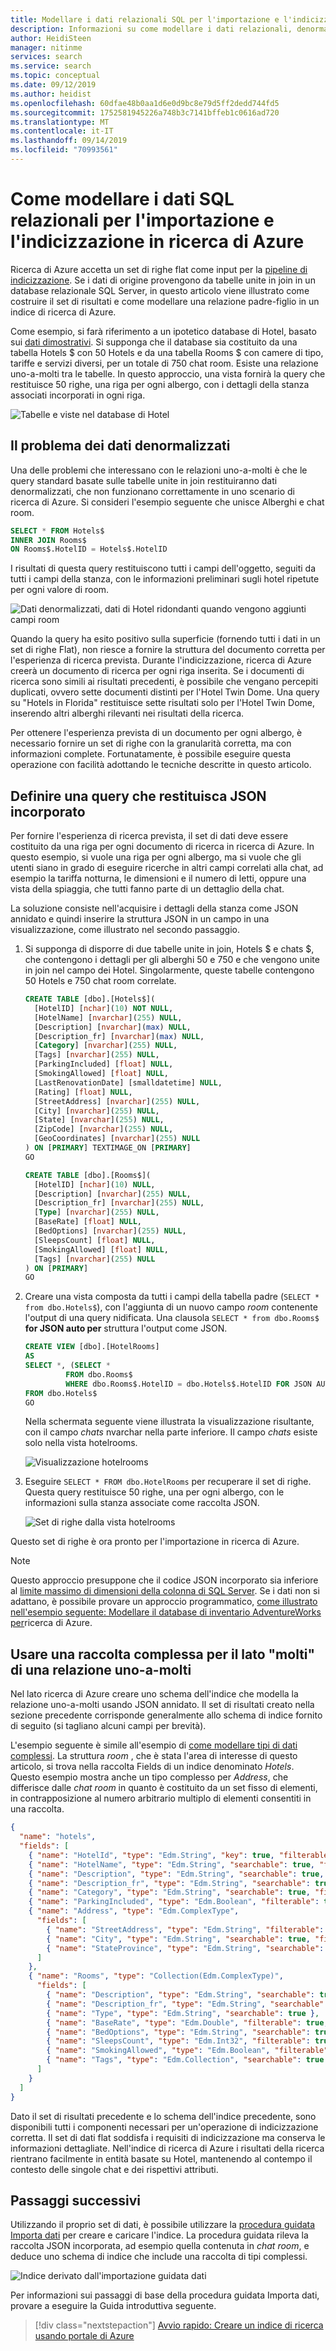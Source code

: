 ```yaml
---
title: Modellare i dati relazionali SQL per l'importazione e l'indicizzazione-ricerca di Azure
description: Informazioni su come modellare i dati relazionali, denormalizzati in un set di risultati Flat, per l'indicizzazione e la ricerca full-text in ricerca di Azure.
author: HeidiSteen
manager: nitinme
services: search
ms.service: search
ms.topic: conceptual
ms.date: 09/12/2019
ms.author: heidist
ms.openlocfilehash: 60dfae48b0aa1d6e0d9bc8e79d5ff2dedd744fd5
ms.sourcegitcommit: 1752581945226a748b3c7141bffeb1c0616ad720
ms.translationtype: MT
ms.contentlocale: it-IT
ms.lasthandoff: 09/14/2019
ms.locfileid: "70993561"
---
```

# <a name="how-to-model-relational-sql-data-for-import-and-indexing-in-azure-search"></a>Come modellare i dati SQL relazionali per l'importazione e l'indicizzazione in ricerca di Azure

Ricerca di Azure accetta un set di righe flat come input per la [pipeline di indicizzazione](search-what-is-an-index.md). Se i dati di origine provengono da tabelle unite in join in un database relazionale SQL Server, in questo articolo viene illustrato come costruire il set di risultati e come modellare una relazione padre-figlio in un indice di ricerca di Azure.

Come esempio, si farà riferimento a un ipotetico database di Hotel, basato sui [dati dimostrativi](https://github.com/Azure-Samples/azure-search-sample-data/tree/master/hotels). Si supponga che il database sia costituito da una tabella Hotels $ con 50 Hotels e da una tabella Rooms $ con camere di tipo, tariffe e servizi diversi, per un totale di 750 chat room. Esiste una relazione uno-a-molti tra le tabelle. In questo approccio, una vista fornirà la query che restituisce 50 righe, una riga per ogni albergo, con i dettagli della stanza associati incorporati in ogni riga.

   ![Tabelle e viste nel database di Hotel](media/index-sql-relational-data/hotels-database-tables-view.png "Tabelle e viste nel database di Hotel")


## <a name="the-problem-of-denormalized-data"></a>Il problema dei dati denormalizzati

Una delle problemi che interessano con le relazioni uno-a-molti è che le query standard basate sulle tabelle unite in join restituiranno dati denormalizzati, che non funzionano correttamente in uno scenario di ricerca di Azure. Si consideri l'esempio seguente che unisce Alberghi e chat room.

```sql
SELECT * FROM Hotels$
INNER JOIN Rooms$
ON Rooms$.HotelID = Hotels$.HotelID
```
I risultati di questa query restituiscono tutti i campi dell'oggetto, seguiti da tutti i campi della stanza, con le informazioni preliminari sugli hotel ripetute per ogni valore di room.

   ![Dati denormalizzati, dati di Hotel ridondanti quando vengono aggiunti campi room](media/index-sql-relational-data/denormalize-data-query.png "Dati denormalizzati, dati di Hotel ridondanti quando vengono aggiunti campi room")


Quando la query ha esito positivo sulla superficie (fornendo tutti i dati in un set di righe Flat), non riesce a fornire la struttura del documento corretta per l'esperienza di ricerca prevista. Durante l'indicizzazione, ricerca di Azure creerà un documento di ricerca per ogni riga inserita. Se i documenti di ricerca sono simili ai risultati precedenti, è possibile che vengano percepiti duplicati, ovvero sette documenti distinti per l'Hotel Twin Dome. Una query su "Hotels in Florida" restituisce sette risultati solo per l'Hotel Twin Dome, inserendo altri alberghi rilevanti nei risultati della ricerca.

Per ottenere l'esperienza prevista di un documento per ogni albergo, è necessario fornire un set di righe con la granularità corretta, ma con informazioni complete. Fortunatamente, è possibile eseguire questa operazione con facilità adottando le tecniche descritte in questo articolo.

## <a name="define-a-query-that-returns-embedded-json"></a>Definire una query che restituisca JSON incorporato

Per fornire l'esperienza di ricerca prevista, il set di dati deve essere costituito da una riga per ogni documento di ricerca in ricerca di Azure. In questo esempio, si vuole una riga per ogni albergo, ma si vuole che gli utenti siano in grado di eseguire ricerche in altri campi correlati alla chat, ad esempio la tariffa notturna, le dimensioni e il numero di letti, oppure una vista della spiaggia, che tutti fanno parte di un dettaglio della chat.

La soluzione consiste nell'acquisire i dettagli della stanza come JSON annidato e quindi inserire la struttura JSON in un campo in una visualizzazione, come illustrato nel secondo passaggio. 

1. Si supponga di disporre di due tabelle unite in join, Hotels $ e chats $, che contengono i dettagli per gli alberghi 50 e 750 e che vengono unite in join nel campo dei Hotel. Singolarmente, queste tabelle contengono 50 Hotels e 750 chat room correlate.

    ```sql
    CREATE TABLE [dbo].[Hotels$](
      [HotelID] [nchar](10) NOT NULL,
      [HotelName] [nvarchar](255) NULL,
      [Description] [nvarchar](max) NULL,
      [Description_fr] [nvarchar](max) NULL,
      [Category] [nvarchar](255) NULL,
      [Tags] [nvarchar](255) NULL,
      [ParkingIncluded] [float] NULL,
      [SmokingAllowed] [float] NULL,
      [LastRenovationDate] [smalldatetime] NULL,
      [Rating] [float] NULL,
      [StreetAddress] [nvarchar](255) NULL,
      [City] [nvarchar](255) NULL,
      [State] [nvarchar](255) NULL,
      [ZipCode] [nvarchar](255) NULL,
      [GeoCoordinates] [nvarchar](255) NULL
    ) ON [PRIMARY] TEXTIMAGE_ON [PRIMARY]
    GO

    CREATE TABLE [dbo].[Rooms$](
      [HotelID] [nchar](10) NULL,
      [Description] [nvarchar](255) NULL,
      [Description_fr] [nvarchar](255) NULL,
      [Type] [nvarchar](255) NULL,
      [BaseRate] [float] NULL,
      [BedOptions] [nvarchar](255) NULL,
      [SleepsCount] [float] NULL,
      [SmokingAllowed] [float] NULL,
      [Tags] [nvarchar](255) NULL
    ) ON [PRIMARY]
    GO
    ```

2. Creare una vista composta da tutti i campi della tabella padre (`SELECT * from dbo.Hotels$`), con l'aggiunta di un nuovo campo *room* contenente l'output di una query nidificata. Una clausola `SELECT * from dbo.Rooms$` **for JSON auto per** struttura l'output come JSON. 

     ```sql
   CREATE VIEW [dbo].[HotelRooms]
   AS
   SELECT *, (SELECT *
              FROM dbo.Rooms$
              WHERE dbo.Rooms$.HotelID = dbo.Hotels$.HotelID FOR JSON AUTO) AS Rooms
   FROM dbo.Hotels$
   GO
   ```

   Nella schermata seguente viene illustrata la visualizzazione risultante, con il campo *chats* nvarchar nella parte inferiore. Il campo *chats* esiste solo nella vista hotelrooms.

   ![Visualizzazione hotelrooms](media/index-sql-relational-data/hotelsrooms-view.png "Visualizzazione HoteRooms")

1. Eseguire `SELECT * FROM dbo.HotelRooms` per recuperare il set di righe. Questa query restituisce 50 righe, una per ogni albergo, con le informazioni sulla stanza associate come raccolta JSON. 

   ![Set di righe dalla vista hotelrooms](media/index-sql-relational-data/hotelrooms-rowset.png "Set di righe dalla vista hotelrooms")

Questo set di righe è ora pronto per l'importazione in ricerca di Azure.

> [!NOTE]
> Questo approccio presuppone che il codice JSON incorporato sia inferiore al [limite massimo di dimensioni della colonna di SQL Server](https://docs.microsoft.com/sql/sql-server/maximum-capacity-specifications-for-sql-server). Se i dati non si adattano, è possibile provare un approccio programmatico, [come illustrato nell'esempio seguente: Modellare il database di inventario AdventureWorks per](search-example-adventureworks-modeling.md)ricerca di Azure.

 ## <a name="use-a-complex-collection-for-the-many-side-of-a-one-to-many-relationship"></a>Usare una raccolta complessa per il lato "molti" di una relazione uno-a-molti

Nel lato ricerca di Azure creare uno schema dell'indice che modella la relazione uno-a-molti usando JSON annidato. Il set di risultati creato nella sezione precedente corrisponde generalmente allo schema di indice fornito di seguito (si tagliano alcuni campi per brevità).

L'esempio seguente è simile all'esempio di [come modellare tipi di dati complessi](search-howto-complex-data-types.md#creating-complex-fields). La struttura *room* , che è stata l'area di interesse di questo articolo, si trova nella raccolta Fields di un indice denominato *Hotels*. Questo esempio mostra anche un tipo complesso per *Address*, che differisce dalle *chat room* in quanto è costituito da un set fisso di elementi, in contrapposizione al numero arbitrario multiplo di elementi consentiti in una raccolta.

```json
{
  "name": "hotels",
  "fields": [
    { "name": "HotelId", "type": "Edm.String", "key": true, "filterable": true },
    { "name": "HotelName", "type": "Edm.String", "searchable": true, "filterable": false },
    { "name": "Description", "type": "Edm.String", "searchable": true, "analyzer": "en.lucene" },
    { "name": "Description_fr", "type": "Edm.String", "searchable": true, "analyzer": "fr.lucene" },
    { "name": "Category", "type": "Edm.String", "searchable": true, "filterable": false },
    { "name": "ParkingIncluded", "type": "Edm.Boolean", "filterable": true, "facetable": true },
    { "name": "Address", "type": "Edm.ComplexType",
      "fields": [
        { "name": "StreetAddress", "type": "Edm.String", "filterable": false, "sortable": false, "facetable": false, "searchable": true },
        { "name": "City", "type": "Edm.String", "searchable": true, "filterable": true, "sortable": true, "facetable": true },
        { "name": "StateProvince", "type": "Edm.String", "searchable": true, "filterable": true, "sortable": true, "facetable": true }
      ]
    },
    { "name": "Rooms", "type": "Collection(Edm.ComplexType)",
      "fields": [
        { "name": "Description", "type": "Edm.String", "searchable": true, "analyzer": "en.lucene" },
        { "name": "Description_fr", "type": "Edm.String", "searchable": true, "analyzer": "fr.lucene" },
        { "name": "Type", "type": "Edm.String", "searchable": true },
        { "name": "BaseRate", "type": "Edm.Double", "filterable": true, "facetable": true },
        { "name": "BedOptions", "type": "Edm.String", "searchable": true, "filterable": true, "facetable": true },
        { "name": "SleepsCount", "type": "Edm.Int32", "filterable": true, "facetable": true },
        { "name": "SmokingAllowed", "type": "Edm.Boolean", "filterable": true, "facetable": true },
        { "name": "Tags", "type": "Edm.Collection", "searchable": true }
      ]
    }
  ]
}
```

Dato il set di risultati precedente e lo schema dell'indice precedente, sono disponibili tutti i componenti necessari per un'operazione di indicizzazione corretta. Il set di dati flat soddisfa i requisiti di indicizzazione ma conserva le informazioni dettagliate. Nell'indice di ricerca di Azure i risultati della ricerca rientrano facilmente in entità basate su Hotel, mantenendo al contempo il contesto delle singole chat e dei rispettivi attributi.

## <a name="next-steps"></a>Passaggi successivi

Utilizzando il proprio set di dati, è possibile utilizzare la [procedura guidata Importa dati](search-import-data-portal.md) per creare e caricare l'indice. La procedura guidata rileva la raccolta JSON incorporata, ad esempio quella contenuta in *chat room*, e deduce uno schema di indice che include una raccolta di tipi complessi. 

  ![Indice derivato dall'importazione guidata dati](media/index-sql-relational-data/search-index-rooms-complex-collection.png "Indice derivato dall'importazione guidata dati")

Per informazioni sui passaggi di base della procedura guidata Importa dati, provare a eseguire la Guida introduttiva seguente.

> [!div class="nextstepaction"]
> [Avvio rapido: Creare un indice di ricerca usando portale di Azure](search-get-started-portal.md)